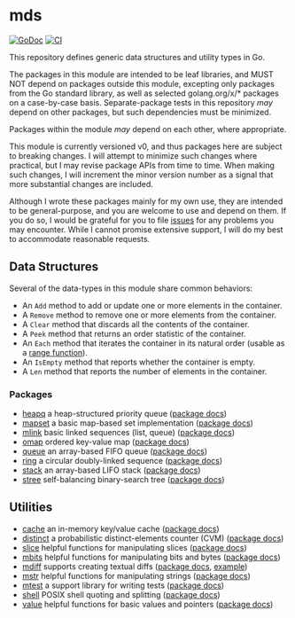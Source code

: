 # mds

[![GoDoc](https://img.shields.io/static/v1?label=godoc&message=reference&color=white)](https://pkg.go.dev/github.com/creachadair/mds)
[![CI](https://github.com/creachadair/mds/actions/workflows/go-presubmit.yml/badge.svg?event=push&branch=main)](https://github.com/creachadair/mds/actions/workflows/go-presubmit.yml)

This repository defines generic data structures and utility types in Go.

The packages in this module are intended to be leaf libraries, and MUST NOT
depend on packages outside this module, excepting only packages from the Go
standard library, as well as selected golang.org/x/* packages on a case-by-case
basis.  Separate-package tests in this repository _may_ depend on other
packages, but such dependencies must be minimized.

Packages within the module _may_ depend on each other, where appropriate.

This module is currently versioned v0, and thus packages here are subject to
breaking changes. I will attempt to minimize such changes where practical, but
I may revise package APIs from time to time.  When making such changes, I will
increment the minor version number as a signal that more substantial changes
are included.

Although I wrote these packages mainly for my own use, they are intended to be
general-purpose, and you are welcome to use and depend on them.  If you do so,
I would be grateful for you to file
[issues](https://github.com/creachadair/mds/issues) for any problems you may
encounter.  While I cannot promise extensive support, I will do my best to
accommodate reasonable requests.

## Data Structures

Several of the data-types in this module share common behaviors:

- An `Add` method to add or update one or more elements in the container.
- A `Remove` method to remove one or more elements from the container.
- A `Clear` method that discards all the contents of the container.
- A `Peek` method that returns an order statistic of the container.
- An `Each` method that iterates the container in its natural order (usable as a [range function](https://go.dev/blog/range-functions)).
- An `IsEmpty` method that reports whether the container is empty.
- A `Len` method that reports the number of elements in the container.

### Packages

- [heapq](./heapq) a heap-structured priority queue ([package docs](https://godoc.org/github.com/creachadair/mds/heapq))
- [mapset](./mapset) a basic map-based set implementation ([package docs](https://godoc.org/github.com/creachadair/mds/mapset))
- [mlink](./mlink) basic linked sequences (list, queue) ([package docs](https://godoc.org/github.com/creachadair/mds/mlink))
- [omap](./omap) ordered key-value map ([package docs](https://godoc.org/github.com/creachadair/mds/omap))
- [queue](./queue) an array-based FIFO queue ([package docs](https://godoc.org/github.com/creachadair/mds/queue))
- [ring](./ring) a circular doubly-linked sequence ([package docs](https://godoc.org/github.com/creachadair/mds/ring))
- [stack](./stack) an array-based LIFO stack ([package docs](https://godoc.org/github.com/creachadair/mds/stack))
- [stree](./stree) self-balancing binary-search tree ([package docs](https://godoc.org/github.com/creachadair/mds/stree))

## Utilities

- [cache](./cache) an in-memory key/value cache ([package docs](https://godoc.org/github.com/creachadair/mds/cache))
- [distinct](./distinct) a probabilistic distinct-elements counter (CVM) ([package docs](https://godoc.org/github.com/creachadair/mds/distinct))
- [slice](./slice) helpful functions for manipulating slices ([package docs](https://godoc.org/github.com/creachadair/mds/slice))
- [mbits](./mbits) helpful functions for manipulating bits and bytes ([package docs](https://godoc.org/github.com/creachadair/mds/mbits))
- [mdiff](./mdiff) supports creating textual diffs ([package docs](https://godoc.org/github.com/creachadair/mds/mdiff), [example](https://go.dev/play/p/xUYbbwnMkw3))
- [mstr](./mstr) helpful functions for manipulating strings ([package docs](https://godoc.org/github.com/creachadair/mds/mstr))
- [mtest](./mtest) a support library for writing tests ([package docs](https://godoc.org/github.com/creachadair/mds/mtest))
- [shell](./shell) POSIX shell quoting and splitting ([package docs](https://godoc.org/github.com/creachadair/mds/shell))
- [value](./value) helpful functions for basic values and pointers ([package docs](https://godoc.org/github.com/creachadair/mds/value))

